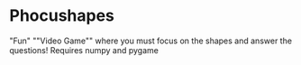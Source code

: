 # Phocushapes
"Fun" ""Video Game"" where you must focus on the shapes and answer the questions!
Requires numpy and pygame
